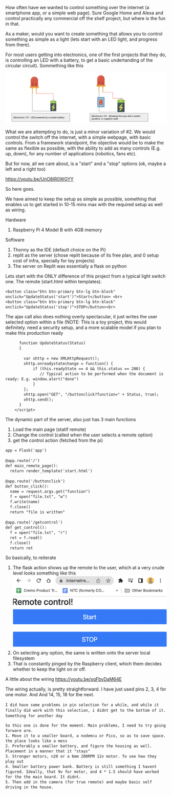 How often have we wanted to control something over the internet (a smartphone app, or a simple web page). Sure Google Home and Alexa and control practically any commercial off the shelf project, but where is the fun in that. 

As a maker, would you want to create something that allows you to control something as simple as a light (lets start with an LED light, and progress from there). 

For most users getting into electronics, one of the first projects that they do, is controlling an LED with a battery, to get a basic undertanding of the circular circuit). Sommething like this

![alt text](images/img.png)

What we are attempting to do, is just a minor variation of #2. We would control the switch off the internet, with a simple webpage, with basic controls. From a framework standpoint, the objective would be to make the same as flexible as possible, with the ability to add as many controls (E.g. up, down), for any number of applications (robotics, fans etc). 

But for now, all we care about, is a "start" and a "stop" options (ok, maybe a left and a right too)

https://youtu.be/UnO8IR0WGYY 

So here goes. 

We have aimed to keep the setup as simple as possible, something that enables us to get started in 10-15 mins max with the required setup as well as wiring. 

Hardware
1. Raspberry Pi 4 Model B with 4GB memory

Software
1. Thonny as the IDE (default choice on the Pi)
2. replit as the server (chose replit because of its free plan, and 0 setup cost of infra, specially for toy projects)
3. The server on Replit was essentially a flask on python

Lets start with the ONLY difference of this project from a typical light switch one. The remote (start.html within templates).  
```Two buttons, controlling the 2 actions, making an AJAX call on selection
<button class="btn btn-primary btn-lg btn-block" onclick="UpdateStatus('start')">Start</button> <br>
<button class="btn btn-primary btn-lg btn-block" onclick="UpdateStatus('stop')">STOP</button><br>
```
	
The ajax call also does nothing overly spectacular, it just writes the user selected option within a file (NOTE: This is a toy project, this would definitely. need a security setup, and a more scalable model if you plan to make this production ready
```<script>
      function UpdateStatus(Status)
      {
   
        var xhttp = new XMLHttpRequest();
        xhttp.onreadystatechange = function() {
            if (this.readyState == 4 && this.status == 200) {
               // Typical action to be performed when the document is ready: E.g. window.alert("done")
            }
        };
        xhttp.open("GET", "/buttonclick?function=" + Status, true);
        xhttp.send();
      }
    </script>
```

The dynamic part of the server, also just has 3 main functions
1. Load the main page (statif remote)
2. Change the control (called when the user selects a remote option)
3. get the control action (fetched from the pi)

```from flask import Flask, render_template, request
app = Flask('app')

@app.route('/')
def main_remote_page():
  return render_template('start.html')

@app.route('/buttonclick')
def button_click():
  name = request.args.get("function")
  f = open("file.txt", "w")
  f.write(name)
  f.close()
  return "file is written"

@app.route('/getcontrol')
def get_control():
  f = open("file.txt", "r")
  ret = f.read()
  f.close()
  return ret
```

So basically, to reiterate
1. The flask action shows up the remote to the user, which at a very crude level looks something like this
![alt text](images/remote.png)
3. On selecting any option, the same is written onto the server local filesystem
4. That is constantly pinged by the Raspberry client, which them decides whether to keep the light on or off. 

A little about the wiring
https://youtu.be/sgFbvDaM64E

The wiring actually, is pretty straightforward. 
I have just used pins 2, 3, 4 for one motor. And 
And 14, 15, 18 for the next. 

``` I did have some problems in pin selection for a while, and while it finally did work with this selection, i didnt get to the bottom of it. Something for another day ```

```
So this one is done for the moment. Main problems, I need to try going forware are. 
1. Move it to a smaller board, a nodemcu or Pico, so as to save space. the place looks like a mess
2. Preferably a smaller battery, and figure the housing as well. Placement in a manner that it "stays"
3. Stronger motors, n20 or a 6mm 200RPM 12v motor. To see how they play out
4. Smaller battery power bank. Battery is still something I havent figured. Ideally, that 9v for motor, and 4 * 1.5 should have worked for the the main board. It didnt.
5. Then add in the camera (for true remote) and maybe basic self driving in the house. 
```

